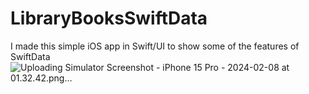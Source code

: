 # LibraryBooksSwiftData
I made this simple iOS app in Swift/UI to show some of the features of SwiftData
![Uploading Simulator Screenshot - iPhone 15 Pro - 2024-02-08 at 01.32.42.png…]()
